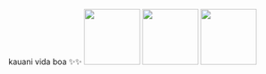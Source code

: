 kauani vida boa ✨✨
<img src="https://cdn.jsdelivr.net/gh/devicons/devicon/icons/css3/css3-original-wordmark.svg" height="100"/> <img src="https://cdn.jsdelivr.net/gh/devicons/devicon/icons/html5/html5-original-wordmark.svg" height="100"/> <img src="https://cdn.jsdelivr.net/gh/devicons/devicon/icons/chrome/chrome-original-wordmark.svg" height="100"/>
             
